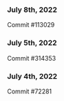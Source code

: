 ### July 8th, 2022

Commit #113029

### July 5th, 2022

Commit #314353


### July 4th, 2022

Commit #72281
